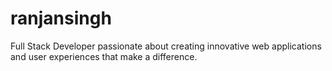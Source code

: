 # ranjansingh
Full Stack Developer passionate about creating innovative web applications and user experiences that make a difference.
